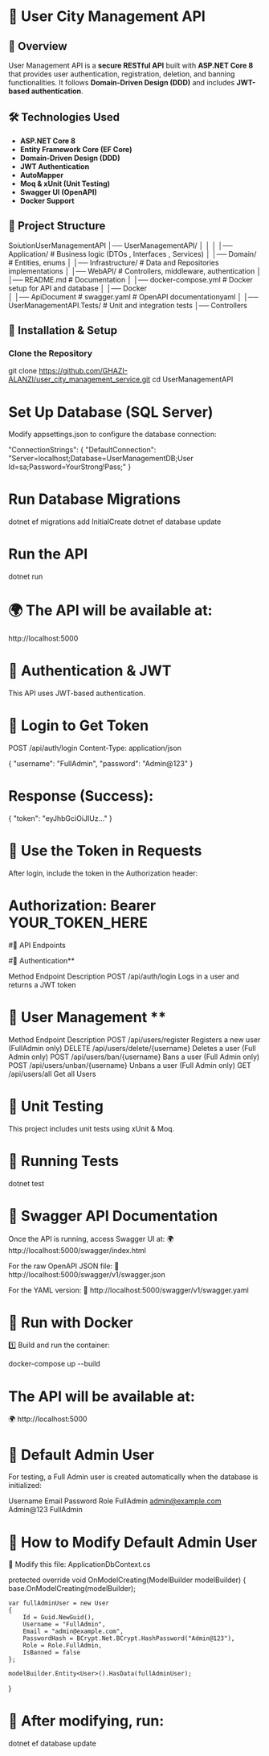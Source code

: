 # 🚀 User City Management API


## 📌 Overview
User Management API is a **secure RESTful API** built with **ASP.NET Core 8** that provides user authentication, registration, deletion, and banning functionalities. It follows **Domain-Driven Design (DDD)** and includes **JWT-based authentication**.



## 🛠️ **Technologies Used**
- **ASP.NET Core 8**
- **Entity Framework Core (EF Core)**
- **Domain-Driven Design (DDD)**
- **JWT Authentication**
- **AutoMapper**
- **Moq & xUnit (Unit Testing)**
- **Swagger UI (OpenAPI)**
- **Docker Support**



## 📂 **Project Structure**
SoiutionUserManagementAPI
 │── UserManagementAPI/ 
 │  │
 │  │── Application/ # Business logic (DTOs , Interfaces , Services)
 │  │── Domain/ # Entities, enums
 │  │── Infrastructure/ # Data and Repositories implementations
 │  │── WebAPI/ # Controllers, middleware, authentication
 │  │── README.md # Documentation 
 │  │── docker-compose.yml # Docker setup for API and database 
 │  │── Docker  
 │  │── ApiDocument   # swagger.yaml # OpenAPI documentationyaml
 │
 │── UserManagementAPI.Tests/ # Unit and integration tests
     │── Controllers
     



## 📌 **Installation & Setup**

###  **Clone the Repository**

git clone https://github.com/GHAZI-ALANZI/user_city_management_service.git
cd UserManagementAPI

# Set Up Database (SQL Server)

Modify appsettings.json to configure the database connection:

"ConnectionStrings": {
  "DefaultConnection": "Server=localhost;Database=UserManagementDB;User Id=sa;Password=YourStrong!Pass;"
}


# Run Database Migrations

dotnet ef migrations add InitialCreate
dotnet ef database update

# Run the API

dotnet run

# 🌍 The API will be available at:
http://localhost:5000

# 📌 Authentication & JWT
This API uses JWT-based authentication.

# 🔑 Login to Get Token

POST /api/auth/login
Content-Type: application/json

{
    "username": "FullAdmin",
    "password": "Admin@123"
}

# Response (Success):


{
    "token": "eyJhbGciOiJIUz..."
}

# 📌 Use the Token in Requests
After login, include the token in the Authorization header:


# Authorization: Bearer YOUR_TOKEN_HERE

#📌 API Endpoints 

#🔑 Authentication**

 Method	    Endpoint	                       Description
 POST	    /api/auth/login	                   Logs in a user and returns a JWT token

# 👤 User Management **

Method	    Endpoint	                       Description
POST	    /api/users/register	               Registers a new user (FullAdmin only)
DELETE	    /api/users/delete/{username}	   Deletes a user (Full Admin only)
POST	    /api/users/ban/{username}	       Bans a user (Full Admin only)
POST        /api/users/unban/{username}        Unbans a user (Full Admin only)
GET         /api/users/all                     Get all Users

# 📌 Unit Testing
This project includes unit tests using xUnit & Moq.

# 🔹 Running Tests

dotnet test



# 📌 Swagger API Documentation
Once the API is running, access Swagger UI at:
🌍 http://localhost:5000/swagger/index.html

For the raw OpenAPI JSON file:
📄 http://localhost:5000/swagger/v1/swagger.json

For the YAML version:
📄 http://localhost:5000/swagger/v1/swagger.yaml


# 📌 Run with Docker
1️⃣ Build and run the container:

docker-compose up --build

# The API will be available at:
🌍 http://localhost:5000

# 📌 Default Admin User
For testing, a Full Admin user is created automatically when the database is initialized:

Username	          Email	              Password	            Role
FullAdmin	          admin@example.com	  Admin@123	            FullAdmin


# 📌 How to Modify Default Admin User

📂 Modify this file: ApplicationDbContext.cs


protected override void OnModelCreating(ModelBuilder modelBuilder)
{
    base.OnModelCreating(modelBuilder);

    var fullAdminUser = new User
    {
        Id = Guid.NewGuid(),
        Username = "FullAdmin",
        Email = "admin@example.com",
        PasswordHash = BCrypt.Net.BCrypt.HashPassword("Admin@123"),
        Role = Role.FullAdmin,
        IsBanned = false
    };

    modelBuilder.Entity<User>().HasData(fullAdminUser);
}

# 📌 After modifying, run:


dotnet ef database update


